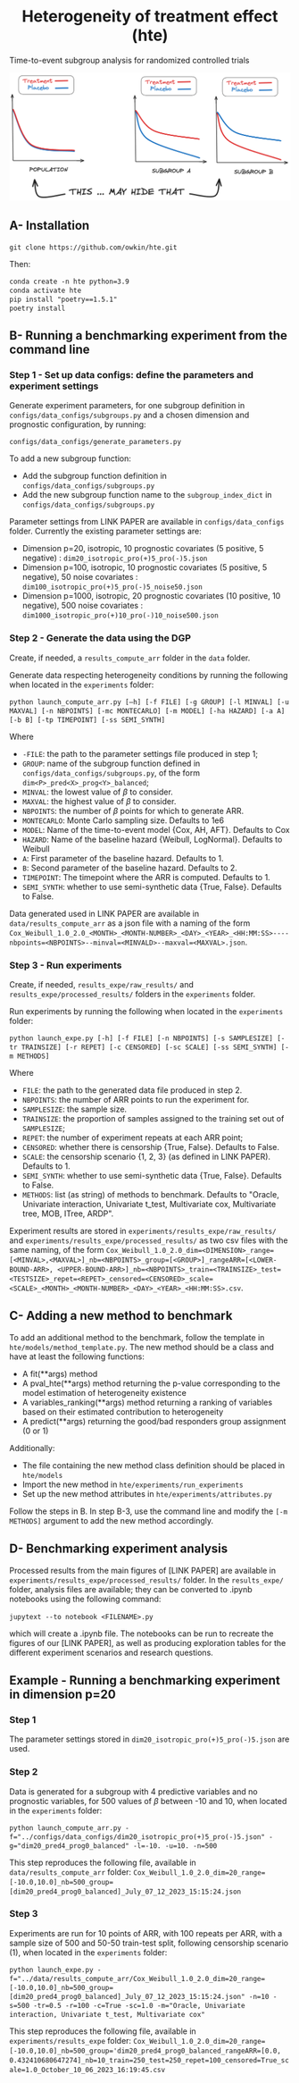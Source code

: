 <div align="center">
<h1>Heterogeneity of treatment effect (hte)</h1>
</div>

Time-to-event subgroup analysis for randomized controlled trials

![hte](hte_plot.png)


## A- Installation

```
git clone https://github.com/owkin/hte.git
```

Then:
```
conda create -n hte python=3.9
conda activate hte
pip install "poetry==1.5.1"
poetry install
```


## B- Running a benchmarking experiment from the command line

### Step 1 - Set up data configs: define the parameters and experiment settings 

Generate experiment parameters, for one subgroup definition in `configs/data_configs/subgroups.py` and a chosen dimension and prognostic configuration, by running:

```
configs/data_configs/generate_parameters.py
```

To add a new subgroup function:
- Add the subgroup function definition in `configs/data_configs/subgroups.py`
- Add the new subgroup function name to the `subgroup_index_dict` in `configs/data_configs/subgroups.py`

Parameter settings from LINK PAPER are available in `configs/data_configs` folder. Currently the existing parameter settings are:
- Dimension p=20, isotropic, 10 prognostic covariates (5 positive, 5 negative) : `dim20_isotropic_pro(+)5_pro(-)5.json`
- Dimension p=100, isotropic, 10 prognostic covariates (5 positive, 5 negative), 50 noise covariates : `dim100_isotropic_pro(+)5_pro(-)5_noise50.json`
- Dimension p=1000, isotropic, 20 prognostic covariates (10 positive, 10 negative), 500 noise covariates : `dim1000_isotropic_pro(+)10_pro(-)10_noise500.json`

### Step 2 - Generate the data using the DGP

Create, if needed, a `results_compute_arr` folder in the `data` folder.

Generate data respecting heterogeneity conditions by running the following when located in the `experiments` folder:

```
python launch_compute_arr.py [–h] [-f FILE] [-g GROUP] [-l MINVAL] [-u MAXVAL] [-n NBPOINTS] [-mc MONTECARLO] [-m MODEL] [-ha HAZARD] [-a A] [-b B] [-tp TIMEPOINT] [-ss SEMI_SYNTH] 
```

Where 
- `-FILE`: the path to the parameter settings file produced in step 1;
- `GROUP`: name of the subgroup function defined in `configs/data_configs/subgroups.py`, of the form `dim<P>_pred<X>_prog<Y>_balanced`;
- `MINVAL`: the lowest value of $\beta$ to consider.
- `MAXVAL`: the highest value of $\beta$ to consider.
- `NBPOINTS`: the number of $\beta$ points for which to generate ARR.
- `MONTECARLO`: Monte Carlo sampling size. Defaults to 1e6
- `MODEL`: Name of the time-to-event model {Cox, AH, AFT}. Defaults to Cox
- `HAZARD`: Name of the baseline hazard {Weibull, LogNormal}. Defaults to Weibull
- `A`: First parameter of the baseline hazard. Defaults to 1.
- `B`: Second parameter of the baseline hazard. Defaults to 2.
- `TIMEPOINT`: The timepoint where the ARR is computed. Defaults to 1.
- `SEMI_SYNTH`: whether to use semi-synthetic data {True, False}. Defaults to False.

Data generated used in LINK PAPER are available in `data/results_compute_arr` as a json file with a naming of the form `Cox_Weibull_1.0_2.0_<MONTH>_<MONTH-NUMBER>_<DAY>_<YEAR>_<HH:MM:SS>----nbpoints=<NBPOINTS>--minval=<MINVALD>--maxval=<MAXVAL>.json`.

### Step 3 - Run experiments

Create, if needed, `results_expe/raw_results/` and `results_expe/processed_results/` folders in the `experiments` folder.

Run experiments by running the following when located in the `experiments` folder:

```
python launch_expe.py [-h] [-f FILE] [-n NBPOINTS] [-s SAMPLESIZE] [-tr TRAINSIZE] [-r REPET] [-c CENSORED] [-sc SCALE] [-ss SEMI_SYNTH] [-m METHODS]
```

Where
- `FILE`: the path to the generated data file produced in step 2.
- `NBPOINTS`: the number of ARR points to run the experiment for.
- `SAMPLESIZE`: the sample size.
- `TRAINSIZE`: the proportion of samples assigned to the training set out of `SAMPLESIZE`;
- `REPET`: the number of experiment repeats at each ARR point;
- `CENSORED`: whether there is censorship {True, False}. Defaults to False.
- `SCALE`: the censorship scenario {1, 2, 3} (as defined in LINK PAPER). Defaults to 1.
- `SEMI_SYNTH`: whether to use semi-synthetic data {True, False}. Defaults to False.
- `METHODS`: list (as string) of methods to benchmark. Defaults to "Oracle, Univariate interaction, Univariate t_test, Multivariate cox, Multivariate tree, MOB, ITree, ARDP".

Experiment results are stored in `experiments/results_expe/raw_results/` and `experiments/results_expe/processed_results/` as two csv files with the same naming, of the form `Cox_Weibull_1.0_2.0_dim=<DIMENSION>_range=[<MINVAL>,<MAXVAL>]_nb=<NBPOINTS>_group=[<GROUP>]_rangeARR=[<LOWER-BOUND-ARR>, <UPPER-BOUND-ARR>]_nb=<NBPOINTS>_train=<TRAINSIZE>_test=<TESTSIZE>_repet=<REPET>_censored=<CENSORED>_scale=<SCALE>_<MONTH>_<MONTH-NUMBER>_<DAY>_<YEAR>_<HH:MM:SS>.csv`.

## C- Adding a new method to benchmark

To add an additional method to the benchmark, follow the template in `hte/models/method_template.py`. The new method should be a class and have at least the following functions:
- A fit(**args) method
- A pval_hte(**args) method returning the p-value corresponding to the model estimation of heterogeneity existence
- A variables_ranking(**args) method returning a ranking of variables based on their estimated contribution to heterogeneity
- A predict(**args) returning the good/bad responders group assignment (0 or 1)

Additionally:
- The file containing the new method class definition should be placed in `hte/models`
- Import the new method in `hte/experiments/run_experiments`
- Set up the new method attributes in `hte/experiments/attributes.py`

Follow the steps in B. In step B-3, use the command line and modify the `[-m METHODS]` argument to add the new method accordingly.

## D- Benchmarking experiment analysis

Processed results from the main figures of [LINK PAPER] are available in `experiments/results_expe/processed_results/` folder. 
In the `results_expe/` folder, analysis files are available; they can be converted to .ipynb notebooks using the following command:

```jupytext --to notebook <FILENAME>.py```

which will create a <FILENAME>.ipynb file. 
The notebooks can be run to recreate the figures of our [LINK PAPER], as well as producing exploration tables for the different experiment scenarios and research questions.

## Example - Running a benchmarking experiment in dimension p=20

### Step 1

The parameter settings stored in `dim20_isotropic_pro(+)5_pro(-)5.json` are used.

### Step 2

Data is generated for a subgroup with 4 predictive variables and no prognostic variables, for 500 values of $\beta$ between -10 and 10, when located in the `experiments` folder:

```
python launch_compute_arr.py -f="../configs/data_configs/dim20_isotropic_pro(+)5_pro(-)5.json" -g="dim20_pred4_prog0_balanced" -l=-10. -u=10. -n=500
```

This step reproduces the following file, available in `data/results_compute_arr` folder: `Cox_Weibull_1.0_2.0_dim=20_range=[-10.0,10.0]_nb=500_group=[dim20_pred4_prog0_balanced]_July_07_12_2023_15:15:24.json`

### Step 3

Experiments are run for 10 points of ARR, with 100 repeats per ARR, with a sample size of 500 and 50-50 train-test split, following censorship scenario (1), when located in the `experiments` folder:

```
python launch_expe.py -f="../data/results_compute_arr/Cox_Weibull_1.0_2.0_dim=20_range=[-10.0,10.0]_nb=500_group=[dim20_pred4_prog0_balanced]_July_07_12_2023_15:15:24.json" -n=10 -s=500 -tr=0.5 -r=100 -c=True -sc=1.0 -m="Oracle, Univariate interaction, Univariate t_test, Multivariate cox"
```

This step reproduces the following file, available in `experiments/results_expe` folder: `Cox_Weibull_1.0_2.0_dim=20_range=[-10.0,10.0]_nb=500_group='dim20_pred4_prog0_balanced_rangeARR=[0.0, 0.432410680647274]_nb=10_train=250_test=250_repet=100_censored=True_scale=1.0_October_10_06_2023_16:19:45.csv`

